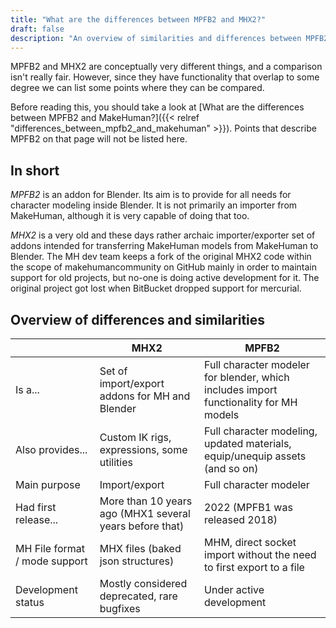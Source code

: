 ```yaml
---
title: "What are the differences between MPFB2 and MHX2?"
draft: false
description: "An overview of similarities and differences between MPFB2 and MHX2"
---
```


MPFB2 and MHX2 are conceptually very different things, and a comparison isn't really fair. However, since they have functionality that
overlap to some degree we can list some points where they can be compared. 

Before reading this, you should take a look at [What are the differences between MPFB2 and MakeHuman?]({{< relref "differences_between_mpfb2_and_makehuman" >}}). Points
that describe MPFB2 on that page will not be listed here. 

## In short

_MPFB2_ is an addon for Blender. Its aim is to provide for all needs for character modeling inside Blender. It is not primarily an importer from MakeHuman, although it is
very capable of doing that too.

_MHX2_ is a very old and these days rather archaic importer/exporter set of addons intended for transferring MakeHuman models from MakeHuman to Blender. The MH dev team keeps a fork of the original MHX2 code within the scope of makehumancommunity on GitHub mainly in order to maintain support for old projects, but no-one is doing active development for it. The original project got lost when BitBucket dropped support for mercurial. 

## Overview of differences and similarities

|                               | MHX2                                                    | MPFB2                                                                                 |
| ----------------------------- | ------------------------------------------------------- | ------------------------------------------------------------------------------------- |
| Is a...                       | Set of import/export addons for MH and Blender          | Full character modeler for blender, which includes import functionality for MH models | 
| Also provides...              | Custom IK rigs, expressions, some utilities             | Full character modeling, updated materials, equip/unequip assets (and so on)          |
| Main purpose                  | Import/export                                           | Full character modeler                                                                |
| Had first release...          | More than 10 years ago (MHX1 several years before that) | 2022 (MPFB1 was released 2018)                                                        |
| MH File format / mode support | MHX files (baked json structures)                       | MHM, direct socket import without the need to first export to a file                  |
| Development status            | Mostly considered deprecated, rare bugfixes             | Under active development                                                              |

